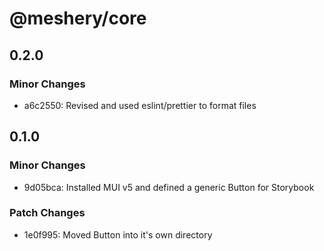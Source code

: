 # @meshery/core

## 0.2.0

### Minor Changes

- a6c2550: Revised and used eslint/prettier to format files

## 0.1.0

### Minor Changes

- 9d05bca: Installed MUI v5 and defined a generic Button for Storybook

### Patch Changes

- 1e0f995: Moved Button into it's own directory
